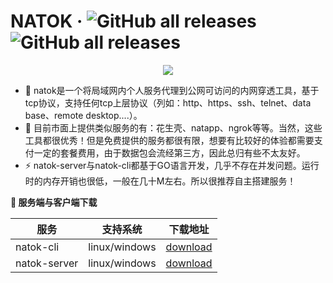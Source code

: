 # NATOK · ![GitHub all releases](https://img.shields.io/github/downloads/natokay/go-natok-cli/total) ![GitHub all releases](https://img.shields.io/github/downloads/natokay/go-natok-server/total)

<div align="center">
  <!-- Snake Code Contribution Map 贪吃蛇代码贡献图 -->
  <img src="https://cdn.jsdelivr.net/gh/sun0225SUN/sun0225SUN/profile-snake-contrib/github-contribution-grid-snake-dark.svg" />
<p/>
</div>


- 🌱 natok是一个将局域网内个人服务代理到公网可访问的内网穿透工具，基于tcp协议，支持任何tcp上层协议（列如：http、https、ssh、telnet、data base、remote desktop....）。
- 🤔 目前市面上提供类似服务的有：花生壳、natapp、ngrok等等。当然，这些工具都很优秀！但是免费提供的服务都很有限，想要有比较好的体验都需要支付一定的套餐费用，由于数据包会流经第三方，因此总归有些不太友好。
- ⚡ natok-server与natok-cli都基于GO语言开发，几乎不存在并发问题。运行时的内存开销也很低，一般在几十M左右。所以很推荐自主搭建服务！


**👋 服务端与客户端下载**


| 服务                     |支持系统| 下载地址                                               |
| ------------------------|----- | ------------------------------------------------------ |
| natok-cli | linux/windows | [download](https://github.com/natokay/go-natok-cli/releases) |
| natok-server| linux/windows | [download](https://github.com/natokay/go-natok-server/releases) |



<!--
**natokay/natokay** is a ✨ _special_ ✨ repository because its `README.md` (this file) appears on your GitHub profile.

Here are some ideas to get you started:

- 🔭 I’m currently working on ...
- 🌱 I’m currently learning ...
- 👯 I’m looking to collaborate on ...
- 🤔 I’m looking for help with ...
- 💬 Ask me about ...
- 📫 How to reach me: ...
- 😄 Pronouns: ...
- ⚡ Fun fact: ...
-->

